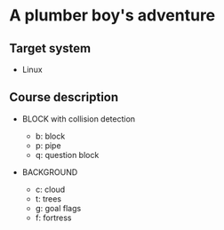 # A plumber boy's adventure
## Target system
* Linux

## Course description
* BLOCK with collision detection
    - b: block
    - p: pipe
    - q: question block

* BACKGROUND
    - c: cloud
    - t: trees
    - g: goal flags
    - f: fortress

